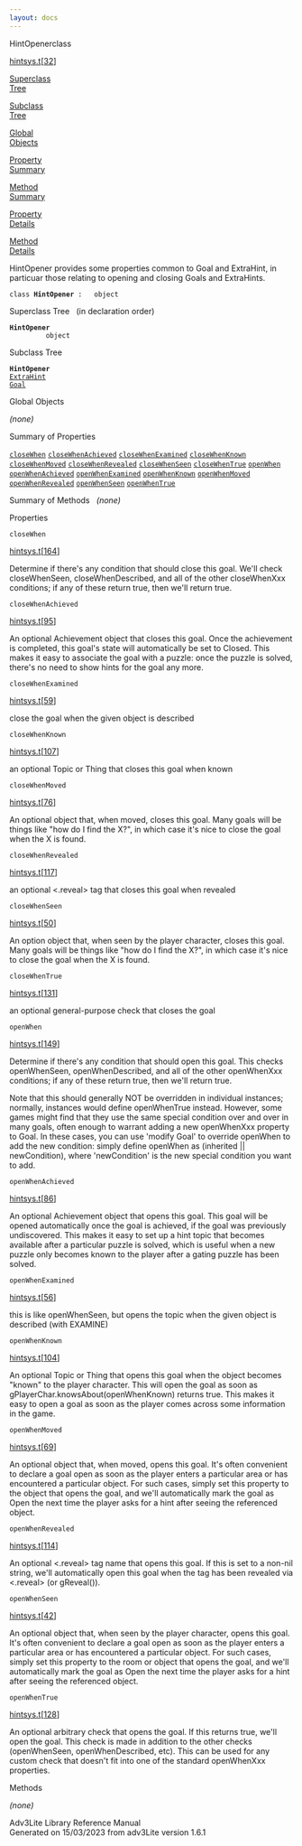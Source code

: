 ```yaml
---
layout: docs
---
```

<span class="title">HintOpener</span><span class="type">class</span>

[hintsys.t](../file/hintsys.t.html)\[[32](../source/hintsys.t.html#32)\]

[Superclass  
Tree](#_SuperClassTree_)

[Subclass  
Tree](#_SubClassTree_)

[Global  
Objects](#_ObjectSummary_)

[Property  
Summary](#_PropSummary_)

[Method  
Summary](#_MethodSummary_)

[Property  
Details](#_Properties_)

[Method  
Details](#_Methods_)



HintOpener provides some properties common to Goal and ExtraHint, in
particuar those relating to opening and closing Goals and ExtraHints.

`class `**`HintOpener`**` :   object`



<span id="_SuperClassTree_"></span>



<span class="hdln">Superclass Tree</span>   (in declaration order)



**`HintOpener`**  
`         object`  
<span id="_SubClassTree_"></span>



<span class="hdln">Subclass Tree</span>  



**`HintOpener`**  
[`ExtraHint`](../object/ExtraHint.html)  
[`Goal`](../object/Goal.html)  
<span id="_ObjectSummary_"></span>



<span class="hdln">Global Objects</span>  



*(none)* <span id="_PropSummary_"></span>



<span class="hdln">Summary of Properties</span>  



[`closeWhen`](#closeWhen) [`closeWhenAchieved`](#closeWhenAchieved) [`closeWhenExamined`](#closeWhenExamined) [`closeWhenKnown`](#closeWhenKnown) [`closeWhenMoved`](#closeWhenMoved) [`closeWhenRevealed`](#closeWhenRevealed) [`closeWhenSeen`](#closeWhenSeen) [`closeWhenTrue`](#closeWhenTrue) [`openWhen`](#openWhen) [`openWhenAchieved`](#openWhenAchieved) [`openWhenExamined`](#openWhenExamined) [`openWhenKnown`](#openWhenKnown) [`openWhenMoved`](#openWhenMoved) [`openWhenRevealed`](#openWhenRevealed) [`openWhenSeen`](#openWhenSeen) [`openWhenTrue`](#openWhenTrue)

<span id="_MethodSummary_"></span>



<span class="hdln">Summary of Methods</span>  
*(none)* <span id="_Properties_"></span>



<span class="hdln">Properties</span>  



<span id="closeWhen"></span>

`closeWhen`

[hintsys.t](../file/hintsys.t.html)\[[164](../source/hintsys.t.html#164)\]



Determine if there's any condition that should close this goal. We'll
check closeWhenSeen, closeWhenDescribed, and all of the other
closeWhenXxx conditions; if any of these return true, then we'll return
true.



<span id="closeWhenAchieved"></span>

`closeWhenAchieved`

[hintsys.t](../file/hintsys.t.html)\[[95](../source/hintsys.t.html#95)\]



An optional Achievement object that closes this goal. Once the
achievement is completed, this goal's state will automatically be set to
Closed. This makes it easy to associate the goal with a puzzle: once the
puzzle is solved, there's no need to show hints for the goal any more.



<span id="closeWhenExamined"></span>

`closeWhenExamined`

[hintsys.t](../file/hintsys.t.html)\[[59](../source/hintsys.t.html#59)\]



close the goal when the given object is described



<span id="closeWhenKnown"></span>

`closeWhenKnown`

[hintsys.t](../file/hintsys.t.html)\[[107](../source/hintsys.t.html#107)\]



an optional Topic or Thing that closes this goal when known



<span id="closeWhenMoved"></span>

`closeWhenMoved`

[hintsys.t](../file/hintsys.t.html)\[[76](../source/hintsys.t.html#76)\]



An optional object that, when moved, closes this goal. Many goals will
be things like "how do I find the X?", in which case it's nice to close
the goal when the X is found.



<span id="closeWhenRevealed"></span>

`closeWhenRevealed`

[hintsys.t](../file/hintsys.t.html)\[[117](../source/hintsys.t.html#117)\]



an optional \<.reveal\> tag that closes this goal when revealed



<span id="closeWhenSeen"></span>

`closeWhenSeen`

[hintsys.t](../file/hintsys.t.html)\[[50](../source/hintsys.t.html#50)\]



An option object that, when seen by the player character, closes this
goal. Many goals will be things like "how do I find the X?", in which
case it's nice to close the goal when the X is found.



<span id="closeWhenTrue"></span>

`closeWhenTrue`

[hintsys.t](../file/hintsys.t.html)\[[131](../source/hintsys.t.html#131)\]



an optional general-purpose check that closes the goal



<span id="openWhen"></span>

`openWhen`

[hintsys.t](../file/hintsys.t.html)\[[149](../source/hintsys.t.html#149)\]



Determine if there's any condition that should open this goal. This
checks openWhenSeen, openWhenDescribed, and all of the other openWhenXxx
conditions; if any of these return true, then we'll return true.

Note that this should generally NOT be overridden in individual
instances; normally, instances would define openWhenTrue instead.
However, some games might find that they use the same special condition
over and over in many goals, often enough to warrant adding a new
openWhenXxx property to Goal. In these cases, you can use 'modify Goal'
to override openWhen to add the new condition: simply define openWhen as
(inherited \|\| newCondition), where 'newCondition' is the new special
condition you want to add.



<span id="openWhenAchieved"></span>

`openWhenAchieved`

[hintsys.t](../file/hintsys.t.html)\[[86](../source/hintsys.t.html#86)\]



An optional Achievement object that opens this goal. This goal will be
opened automatically once the goal is achieved, if the goal was
previously undiscovered. This makes it easy to set up a hint topic that
becomes available after a particular puzzle is solved, which is useful
when a new puzzle only becomes known to the player after a gating puzzle
has been solved.



<span id="openWhenExamined"></span>

`openWhenExamined`

[hintsys.t](../file/hintsys.t.html)\[[56](../source/hintsys.t.html#56)\]



this is like openWhenSeen, but opens the topic when the given object is
described (with EXAMINE)



<span id="openWhenKnown"></span>

`openWhenKnown`

[hintsys.t](../file/hintsys.t.html)\[[104](../source/hintsys.t.html#104)\]



An optional Topic or Thing that opens this goal when the object becomes
"known" to the player character. This will open the goal as soon as
gPlayerChar.knowsAbout(openWhenKnown) returns true. This makes it easy
to open a goal as soon as the player comes across some information in
the game.



<span id="openWhenMoved"></span>

`openWhenMoved`

[hintsys.t](../file/hintsys.t.html)\[[69](../source/hintsys.t.html#69)\]



An optional object that, when moved, opens this goal. It's often
convenient to declare a goal open as soon as the player enters a
particular area or has encountered a particular object. For such cases,
simply set this property to the object that opens the goal, and we'll
automatically mark the goal as Open the next time the player asks for a
hint after seeing the referenced object.



<span id="openWhenRevealed"></span>

`openWhenRevealed`

[hintsys.t](../file/hintsys.t.html)\[[114](../source/hintsys.t.html#114)\]



An optional \<.reveal\> tag name that opens this goal. If this is set to
a non-nil string, we'll automatically open this goal when the tag has
been revealed via \<.reveal\> (or gReveal()).



<span id="openWhenSeen"></span>

`openWhenSeen`

[hintsys.t](../file/hintsys.t.html)\[[42](../source/hintsys.t.html#42)\]



An optional object that, when seen by the player character, opens this
goal. It's often convenient to declare a goal open as soon as the player
enters a particular area or has encountered a particular object. For
such cases, simply set this property to the room or object that opens
the goal, and we'll automatically mark the goal as Open the next time
the player asks for a hint after seeing the referenced object.



<span id="openWhenTrue"></span>

`openWhenTrue`

[hintsys.t](../file/hintsys.t.html)\[[128](../source/hintsys.t.html#128)\]



An optional arbitrary check that opens the goal. If this returns true,
we'll open the goal. This check is made in addition to the other checks
(openWhenSeen, openWhenDescribed, etc). This can be used for any custom
check that doesn't fit into one of the standard openWhenXxx properties.



<span id="_Methods_"></span>



<span class="hdln">Methods</span>  



*(none)*



Adv3Lite Library Reference Manual  
Generated on 15/03/2023 from adv3Lite version 1.6.1


